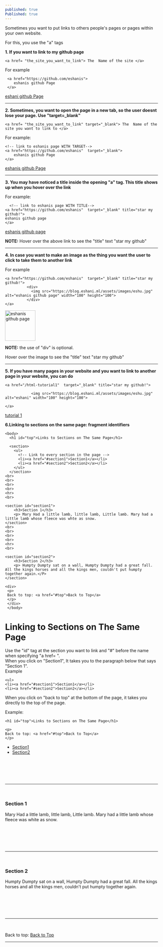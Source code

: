 ```yaml
---
published: true
Published: true
---
```

Sometimes you want to put links to others people's pages or pages within your own website.

For this, you use the "a" tags

**1. If you want to link to my github page**
```
<a href= "the_site_you_want_to_link"> The  Name of the site </a>
```

For example
```
 <a href="https://github.com/eshanis">  
    eshanis github Page      
 </a>
```

  <a href="https://github.com/eshanis">  
  eshani github Page      
  </a>
 
  <hr>
  
**2. Sometimes, you want to open the page in a new tab, so the user doesnt lose your page. Use "target=_blank"**
```
<a href= "the_site_you_want_to_link" target="_blank"> The  Name of the site you want to link to </a>
```

For example:
```
<!-- link to eshanis page WITH TARGET-->
<a href="https://github.com/eshanis"  target="_blank">      
	eshanis github Page       
</a>
```

  <a href="https://github.com/eshanis"  target="_blank">      
	eshanis github Page       
  </a>
  
  
  <hr>
  
**3. You may have noticed a title inside the opening "a" tag. This title shows up when you hover over the link**

For example:
```
  <!-- link to eshanis page WITH TITLE-->
<a href="https://github.com/eshanis"  target="_blank" title="star my github!">
eshanis github page
</a>       
```
 <a href="https://github.com/eshanis"  target="_blank" title="star my github!">
 eshanis github page
 </a>

**NOTE:** Hover over the above link to see the "title" text "star my github"
  <hr>
  
**4. In case you want to make an image as the thing you want the user to click to take them to another link**

For example
```
<a href="https://github.com/eshanis"  target="_blank" title="star my github!">
          <div>
            <img src="https://blog.eshani.ml/assets/images/eshu.jpg" alt="eshanis github page" width="100" height="100">
          </div>      
</a>

```

  <a href="https://github.com/eshanis"  target="_blank" title="star my github!">
  <img src="https://blog.eshani.ml/assets/images/eshu.jpg" alt="eshanis github page" width="100" height="100">
  </a>


**NOTE:** the use of "div" is optional.

   Hover over the image to see the "title" text "star my github"


  <hr>
  
**5. If you have many pages in your website and you want to link to another page in your website, you can do**

```
<a href="/html-tutorial1"  target="_blank" title="star my github!">
      
            <img src="https://blog.eshani.ml/assets/images/eshu.jpg" alt="eshani" width="100" height="100">
                
</a>
```
[tutorial 1](/html-tutorial1/)


**6.Linking to sections on the same page: fragment identifiers**

```
<body>
  <h1 id="top">Links to Sections on The Same Page</h1>
  
  <section>
    <ul>
      <!-- Link to every section in the page -->
      <li><a href="#section1">Section1</a></li>
      <li><a href="#section2">Section2</a></li>
    </ul>
  </section>
<br>
<br>
<br>
<br>
<hr>
<br>

<section id="section1">
    <h3>Section 1</h3> 
    <p> Mary Had a little lamb, little lamb, Little lamb. Mary had a little lamb whose fleece was whte as snow.
</section>
<br>
<br>
<br>
<br>
<hr>
<br>

<section id="section2"> 
    <h3>Section 2</h3>
    <p> Humpty Dumpty sat on a wall, Humpty Dumpty had a great fall. All the kings horses and all the kings men, couldn't put humpty together again.</P>
</section>

<div>
 <p>
 Back to top: <a href="#top">Back to Top</a>
 </p>
 </div>
 </body>  
```

   <h1 id="top">Linking to Sections on The Same Page</h1>
   <div>Use the "id" tag at the section you want to link and "#" before the name when specifying "a href= ".</div>
   
   <div>When you click on "Section1", It takes you to the paragraph below that says "Section 1". </div> 
   <div>Example</div>
   
```
<ul>
<li><a href="#section1">Section1</a></li>
<li><a href="#section2">Section2</a></li>
```
   
   
   <div>When you click on "back to top" at the bottom of the page, it takes you directly to the top of the page.        </div>
  
   
  Example:
    
```
<h1 id="top">Links to Sections on The Same Page</h1>   
```
```
<p>
Back to top: <a href="#top">Back to Top</a>
</p>
```
   
   
   <section>
      <ul>
        <!-- Link to every section in the page -->
        <li><a href="#section1">Section1</a></li>
        <li><a href="#section2">Section2</a></li>
      </ul>
    </section>
  <br>
  <br>
  <br>
  <br>
  <hr>
  <br>

  <section id="section1">
      <h3>Section 1</h3> 
      <p> Mary Had a little lamb, little lamb, Little lamb. Mary had a little lamb whose fleece was white as snow.</p>
      </section>
  <br>
  <br>
  <br>
  <br>
  <hr>
  <br>

  <section id="section2"> 
      <h3>Section 2</h3>
      <p> Humpty Dumpty sat on a wall, Humpty Dumpty had a great fall. All the kings horses and all the kings men,      couldn't put humpty together again.</p>
  </section>
   <br>
   <br>
   <br>
   <br>
   <hr>
   <br>  
  

  <div>
   <p>
   Back to top: <a href="#top">Back to Top</a>
   </p>
   </div>
    <hr>
  </body>
